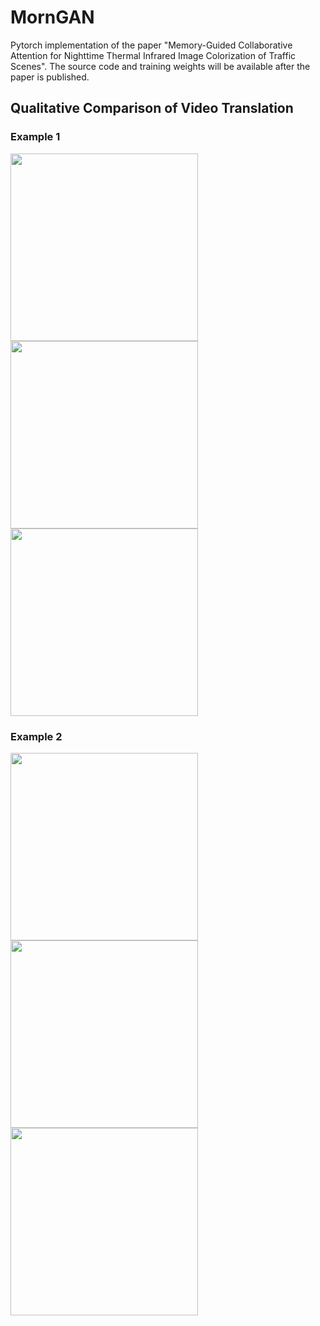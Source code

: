 # MornGAN
Pytorch implementation of the paper "Memory-Guided Collaborative Attention for Nighttime Thermal Infrared Image Colorization of Traffic Scenes". The source code and training weights will be available after the paper is published.

## Qualitative Comparison of Video Translation
### Example 1
<p float="left">
  <img src="https://github.com/FuyaLuo/MornGAN/blob/main/Qualitative%20comparison%20of%20video%20translation/CycleGAN_video1.gif" width="300" />
  <img src="https://github.com/FuyaLuo/MornGAN/blob/main/Qualitative%20comparison%20of%20video%20translation/PearlGAN_video1.gif" width="300" /> 
  <img src="https://github.com/FuyaLuo/MornGAN/blob/main/Qualitative%20comparison%20of%20video%20translation/MornGAN_video1.gif" width="300" />
</p>

### Example 2
<p float="left">
  <img src="https://github.com/FuyaLuo/MornGAN/blob/main/Qualitative%20comparison%20of%20video%20translation/CycleGAN_video2.gif" width="300" />
  <img src="https://github.com/FuyaLuo/MornGAN/blob/main/Qualitative%20comparison%20of%20video%20translation/PearlGAN_video2.gif" width="300" /> 
  <img src="https://github.com/FuyaLuo/MornGAN/blob/main/Qualitative%20comparison%20of%20video%20translation/MornGAN_video2.gif" width="300" />
</p>
